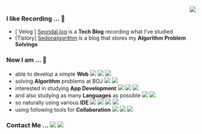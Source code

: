<img align="right" src="https://user-images.githubusercontent.com/75469131/146693942-4c708291-3d5d-4c5e-bb6e-abbb7c2cc738.gif" />

### I like Recording ... 📝

- [ Velog ] [Seondal.log](https://velog.io/@seondal) is a **Tech Blog** recording what I've studied
- [Tistory] [Sedonalgorithm](https://whkakrkr.tistory.com) is a blog that stores my **Algorithm Problem Solvings**

### Now I am ... 🐣

- able to develop a simple **Web**  <img src="https://img.shields.io/badge/JavaScript-F7DF1E?style=flat-square&logo=javascript&logoColor=white"/></a> <img src="https://img.shields.io/badge/React-61DAFB?style=flat-square&logo=react&logoColor=white"/> <img src="https://img.shields.io/badge/Firebase-FFCA28?style=flat-square&logo=firebase&logoColor=white"/>
- solving **Algorithm** problems at BOJ <img src="https://img.shields.io/badge/C++-00599C?style=flat-square&logo=C%2B%2B&logoColor=white"/></a> <a href="https://solved.ac/whkakrkr"><img src="http://mazassumnida.wtf/api/mini/generate_badge?boj=whkakrkr"/></a>
- interested in studying **App Development** <img src="https://img.shields.io/badge/Kotlin-0095D5?style=flat-square&logo=kotlin&logoColor=white"/></a> <img src="https://img.shields.io/badge/Swift-FA7343?style=flat-square&logo=swift&logoColor=white"/></a> <img src="https://img.shields.io/badge/React Native-61DAFB?style=flat-square&logo=react&logoColor=white"/>
- and also studying as many **Languages** as possible <img src="https://img.shields.io/badge/Java-007396?style=flat-square&logo=java&logoColor=white"/></a>  <img src="https://img.shields.io/badge/Go-00ADD8?style=flat-square&logo=go&logoColor=white"/>
- so naturally using various **IDE** <img src="https://img.shields.io/badge/VSCode-007ACC?style=flat-square&logo=visualstudiocode&logoColor=white"/> <img src="https://img.shields.io/badge/Eclipse-2C2255?style=flat-square&logo=eclipse&logoColor=white"/> <img src="https://img.shields.io/badge/AndroidStudio-3DDC84?style=flat-square&logo=androidstudio&logoColor=white"/> <img src="https://img.shields.io/badge/XCode-147EFB?style=flat-square&logo=xcode&logoColor=white"/>
- using following tools for **Collaboration** <img src="https://img.shields.io/badge/GitHub-181717?style=flat-square&logo=github&logoColor=white"/> <img src="https://img.shields.io/badge/Figma-F24E1E?style=flat-square&logo=figma&logoColor=white"/> <img src="https://img.shields.io/badge/Notion-000000?style=flat-square&logo=notion&logoColor=white"/>

### Contact Me ... <a href="mailto:sseondal@gmail.com"><img src="https://img.shields.io/badge/Gmail-D14836?style=flat-square&logo=Gmail&logoColor=white"/></a> <a href="https://www.instagram.com/dev_seondal/"><img src="https://img.shields.io/badge/Instagram-E4405F?style=flat-square&logo=Instagram&logoColor=white"/></a>
